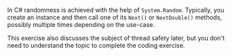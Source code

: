 In C# randomness is achieved with the help of `System.Random`. Typically, you create an instance and then call one of its `Next()` or `NextDouble()` methods, possibly multiple times depending on the use-case.

This exercise also discusses the subject of thread safety later, but you don't need to understand the topic to complete the coding exercise.
